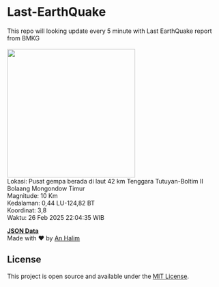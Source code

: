 # Last-EarthQuake
This repo will looking update every 5 minute with Last EarthQuake report from BMKG
<br>
<br>
<img src="undefined" width="300"/>
<br>
Lokasi: Pusat gempa berada di laut 42 km Tenggara Tutuyan-Boltim  II Bolaang Mongondow Timur <br>
Magnitude: 10 Km <br>
Kedalaman: 0,44 LU-124,82 BT <br>
Koordinat: 3,8 <br>
Waktu: 26 Feb 2025 22:04:35 WIB <br>

<a href="./data/data.json">**JSON Data**</a>
<br>
Made with ❤️ by <a href="https://github.com/an-halim">An Halim</a>
## License

This project is open source and available under the [MIT License](LICENSE).
